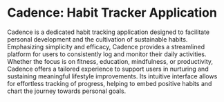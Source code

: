 # Cadence: Habit Tracker Application

Cadence is a dedicated habit tracking application designed to facilitate personal development and the cultivation of sustainable habits. 
Emphasizing simplicity and efficacy, Cadence provides a streamlined platform for users to consistently log and monitor their daily activities.  
Whether the focus is on fitness, education, mindfulness, or productivity, Cadence offers a tailored experience to support users in nurturing 
and sustaining meaningful lifestyle improvements. Its intuitive interface allows for effortless tracking of progress, helping to embed positive 
habits and chart the journey towards personal goals.
